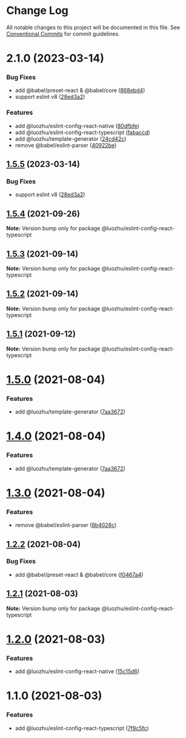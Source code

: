 # Change Log

All notable changes to this project will be documented in this file.
See [Conventional Commits](https://conventionalcommits.org) for commit guidelines.

# 2.1.0 (2023-03-14)


### Bug Fixes

* add @babel/preset-react & @babel/core ([868ebd4](https://github.com/youngjuning/luozhu/commit/868ebd4556cf0f27063b01bfb42d8ffd10919f29))
* support eslint v8 ([28ed3a2](https://github.com/youngjuning/luozhu/commit/28ed3a208bf7cdac8123dcfdee23f00baadc12ba))


### Features

* add @luozhu/eslint-config-react-native ([80dfbfe](https://github.com/youngjuning/luozhu/commit/80dfbfe1f85158266c4792a006b16cd2287608a4))
* add @luozhu/eslint-config-react-typescript ([fabaccd](https://github.com/youngjuning/luozhu/commit/fabaccdac58b998d00b6bbbe44799f98804bbb57))
* add @luozhu/template-generator ([24cd42c](https://github.com/youngjuning/luozhu/commit/24cd42cb1ecbd70342d81713c3b3007708325c13))
* remove @babel/eslint-parser ([40922be](https://github.com/youngjuning/luozhu/commit/40922be991c8a68609ac701602a8ed00578f7dea))





## [1.5.5](https://github.com/youngjuning/luozhu/compare/@luozhu/eslint-config-react-typescript@1.5.4...@luozhu/eslint-config-react-typescript@1.5.5) (2023-03-14)


### Bug Fixes

* support eslint v8 ([28ed3a2](https://github.com/youngjuning/luozhu/commit/28ed3a208bf7cdac8123dcfdee23f00baadc12ba))





## [1.5.4](https://github.com/youngjuning/luozhu/compare/@luozhu/eslint-config-react-typescript@1.5.3...@luozhu/eslint-config-react-typescript@1.5.4) (2021-09-26)

**Note:** Version bump only for package @luozhu/eslint-config-react-typescript





## [1.5.3](https://github.com/youngjuning/luozhu/compare/@luozhu/eslint-config-react-typescript@1.5.2...@luozhu/eslint-config-react-typescript@1.5.3) (2021-09-14)

**Note:** Version bump only for package @luozhu/eslint-config-react-typescript





## [1.5.2](https://github.com/youngjuning/luozhu/compare/@luozhu/eslint-config-react-typescript@1.5.1...@luozhu/eslint-config-react-typescript@1.5.2) (2021-09-14)

**Note:** Version bump only for package @luozhu/eslint-config-react-typescript





## [1.5.1](https://github.com/youngjuning/luozhu/compare/@luozhu/eslint-config-react-typescript@1.5.0...@luozhu/eslint-config-react-typescript@1.5.1) (2021-09-12)

**Note:** Version bump only for package @luozhu/eslint-config-react-typescript





# [1.5.0](https://github.com/youngjuning/luozhu/compare/@luozhu/eslint-config-react-typescript@1.3.0...@luozhu/eslint-config-react-typescript@1.5.0) (2021-08-04)

### Features

- add @luozhu/template-generator ([7aa3672](https://github.com/youngjuning/luozhu/commit/7aa3672da4928455ddf5ba768ec562cdff4cef10))

# [1.4.0](https://github.com/youngjuning/luozhu/compare/@luozhu/eslint-config-react-typescript@1.3.0...@luozhu/eslint-config-react-typescript@1.4.0) (2021-08-04)

### Features

- add @luozhu/template-generator ([7aa3672](https://github.com/youngjuning/luozhu/commit/7aa3672da4928455ddf5ba768ec562cdff4cef10))

# [1.3.0](https://github.com/youngjuning/luozhu/compare/@luozhu/eslint-config-react-typescript@1.2.2...@luozhu/eslint-config-react-typescript@1.3.0) (2021-08-04)

### Features

- remove @babel/eslint-parser ([8b4028c](https://github.com/youngjuning/luozhu/commit/8b4028c82397a435c6616424a6708dcb2fe5550a))

## [1.2.2](https://github.com/youngjuning/luozhu/compare/@luozhu/eslint-config-react-typescript@1.2.1...@luozhu/eslint-config-react-typescript@1.2.2) (2021-08-04)

### Bug Fixes

- add @babel/preset-react & @babel/core ([f0467a4](https://github.com/youngjuning/luozhu/commit/f0467a4bcd235a652bad6789d9e6444805696a28))

## [1.2.1](https://github.com/youngjuning/luozhu/compare/@luozhu/eslint-config-react-typescript@1.2.0...@luozhu/eslint-config-react-typescript@1.2.1) (2021-08-03)

**Note:** Version bump only for package @luozhu/eslint-config-react-typescript

# [1.2.0](https://github.com/youngjuning/luozhu/compare/@luozhu/eslint-config-react-typescript@1.1.0...@luozhu/eslint-config-react-typescript@1.2.0) (2021-08-03)

### Features

- add @luozhu/eslint-config-react-native ([15c15d6](https://github.com/youngjuning/luozhu/commit/15c15d6181f1b41c420ef0bce4e151e57fd2b5b2))

# 1.1.0 (2021-08-03)

### Features

- add @luozhu/eslint-config-react-typescript ([7f9c5fc](https://github.com/youngjuning/luozhu/commit/7f9c5fc203800d8a80078f5c73e0a4c4ed3b1c03))
